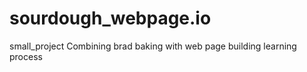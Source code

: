 # sourdough_webpage.io
small_project
Combining brad baking with web page building learning process 
